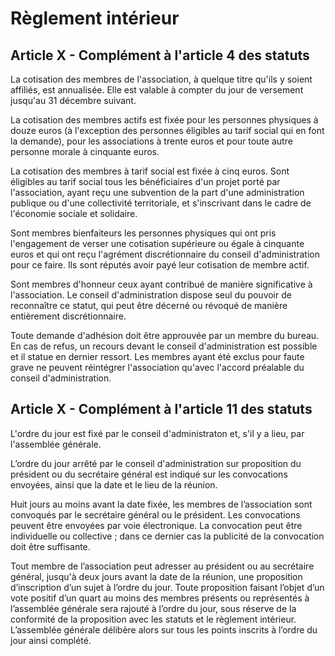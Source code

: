 # Règlement intérieur


## Article X - Complément à l'article 4 des statuts


La cotisation des membres de l'association, à quelque titre qu'ils y soient affiliés, est annualisée. Elle est valable à compter du jour de versement jusqu'au 31 décembre suivant.

La cotisation des membres actifs est fixée pour les personnes physiques à douze euros (à l'exception des personnes éligibles au tarif social qui en font la demande), pour les associations à trente euros et pour toute autre personne morale à cinquante euros.

La cotisation des membres à tarif social est fixée à cinq euros. Sont éligibles au tarif social tous les bénéficiaires d'un projet porté par l'association, ayant reçu une subvention de la part d'une administration publique ou d'une collectivité territoriale, et s'inscrivant dans le cadre de l'économie sociale et solidaire.

Sont membres bienfaiteurs les personnes physiques qui ont pris l'engagement de verser une cotisation supérieure ou égale à cinquante euros et qui ont reçu l'agrément discrétionnaire du conseil d'administration pour ce faire. Ils sont réputés avoir payé leur cotisation de membre actif.

Sont membres d'honneur ceux ayant contribué de manière significative à l'association. Le conseil d'administration dispose seul du pouvoir de reconnaître ce statut, qui peut être décerné ou révoqué de manière entièrement discrétionnaire.

Toute demande d'adhésion doit être approuvée par un membre du bureau. En cas de refus, un recours devant le conseil d'administration est possible et il statue en dernier ressort. Les membres ayant été exclus pour faute grave ne peuvent réintégrer l'association qu'avec l'accord préalable du conseil d'administration.


## Article X - Complément à l'article 11 des statuts


L'ordre du jour est fixé par le conseil d'administraton et, s'il y a lieu, par l'assemblée générale.

L’ordre du jour arrêté par le conseil d'administration sur proposition du président ou du secrétaire général est indiqué sur les convocations envoyées, ainsi que la date et le lieu de la réunion.

Huit jours au moins avant la date fixée, les membres de l’association sont convoqués par le secrétaire général ou le président. Les convocations peuvent être envoyées par voie électronique. La convocation peut être individuelle ou collective ; dans ce dernier cas la publicité de la convocation doit être suffisante.

Tout membre de l’association peut adresser au président ou au secrétaire général, jusqu'à deux jours avant la date de la réunion, une proposition d’inscription d’un sujet à l’ordre du jour. Toute proposition faisant l’objet d’un vote positif d’un quart au moins des membres présents ou représentés à l’assemblée générale sera rajouté à l’ordre du jour, sous réserve de la conformité de la proposition avec les statuts et le règlement intérieur. L’assemblée générale délibère alors sur tous les points inscrits à l’ordre du jour ainsi complété.
